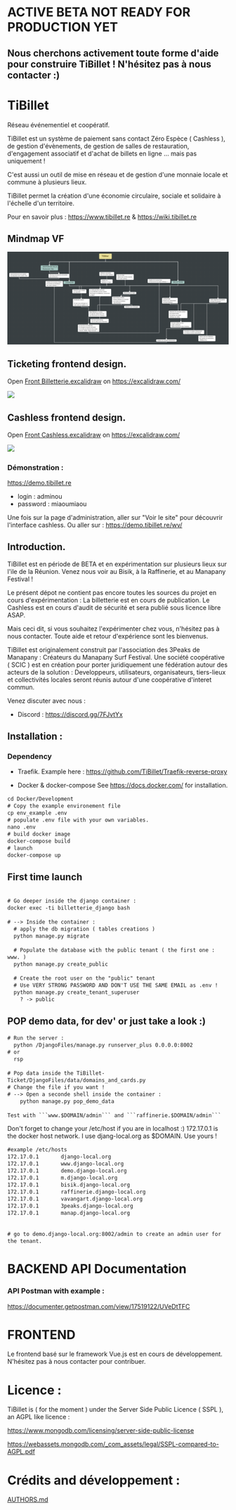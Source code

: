 # ACTIVE BETA NOT READY FOR PRODUCTION YET

## Nous cherchons activement toute forme d'aide pour construire TiBillet ! N'hésitez pas à nous contacter :)

# TiBillet

Réseau événementiel et coopératif.

TiBillet est un système de paiement sans contact Zéro Espèce ( Cashless ), de gestion d'évènements, de gestion de salles
de restauration, d'engagement associatif et d'achat de billets en ligne … mais pas uniquement !

C'est aussi un outil de mise en réseau et de gestion d'une monnaie locale et commune à plusieurs lieux.

TiBillet permet la création d'une économie circulaire, sociale et solidaire à l'échelle d'un territoire.

Pour en savoir plus : https://www.tibillet.re & https://wiki.tibillet.re

## Mindmap VF

![](Presentation/carte_heuristique.png)

## Ticketing frontend design.

Open [Front Billetterie.excalidraw](https://github.com/TiBillet/TiBillet/blob/main/Presentation/Front%20Billetterie.excalidraw) on https://excalidraw.com/

![](Presentation/Design_Front_Ticket.svg)

## Cashless frontend design.

Open [Front Cashless.excalidraw](https://github.com/TiBillet/TiBillet/blob/main/Presentation/Front%20Cashless.excalidraw) on https://excalidraw.com/

![](Presentation/Design_Front_Cashless_APP.svg)


### Démonstration :

https://demo.tibillet.re
- login : adminou
- password : miaoumiaou

Une fois sur la page d'administration, aller sur "Voir le site" pour découvrir l'interface cashless.
Ou aller sur : 
https://demo.tibillet.re/wv/


## Introduction.

TiBillet est en période de BETA et en expérimentation sur plusieurs lieux sur l'ile de la Réunion. Venez nous voir au
Bisik, à la Raffinerie, et au Manapany Festival !

Le présent dépot ne contient pas encore toutes les sources du projet en cours d'expérimentation : 
La billetterie est en cours de publication.
Le Cashless est en cours d'audit de sécurité et sera publié sous licence libre ASAP.

Mais ceci dit, si vous souhaitez l'expérimenter chez vous, n'hésitez pas à nous contacter. Toute aide et retour d'expérience sont les bienvenus.

TiBillet est originalement construit par l'association des 3Peaks de Manapany : Créateurs du Manapany Surf Festival.
Une société coopérative ( SCIC ) est en création pour porter juridiquement une fédération autour des acteurs de la solution :
Developpeurs, utilisateurs, organisateurs, tiers-lieux et collectivités locales seront réunis autour d'une coopérative
d'interet commun.

Venez discuter avec nous :
- Discord : https://discord.gg/7FJvtYx


## Installation :

### Dependency
- Traefik. 
Example here :
https://github.com/TiBillet/Traefik-reverse-proxy

- Docker & docker-compose
See https://docs.docker.com/ for installation.


```shell
cd Docker/Development
# Copy the example environement file 
cp env_example .env
# populate .env file with your own variables.
nano .env
# build docker image
docker-compose build
# launch 
docker-compose up
```

## First time launch

```shell

# Go deeper inside the django container :
docker exec -ti billetterie_django bash

# --> Inside the container :
  # apply the db migration ( tables creations )
  python manage.py migrate
  
  # Populate the database with the public tenant ( the first one : www. )
  python manage.py create_public
  
  # Create the root user on the "public" tenant
  # Use VERY STRONG PASSWORD AND DON'T USE THE SAME EMAIL as .env !
  python manage.py create_tenant_superuser
    ? -> public
```

## POP demo data, for dev' or just take a look :)

```shell
# Run the server :
  python /DjangoFiles/manage.py runserver_plus 0.0.0.0:8002
# or
  rsp
  
# Pop data inside the TiBillet-Ticket/DjangoFiles/data/domains_and_cards.py
# Change the file if you want !
# --> Open a seconde shell inside the container :
	python manage.py pop_demo_data

Test with ```www.$DOMAIN/admin``` and ```raffinerie.$DOMAIN/admin```
```

Don't forget to change your /etc/host if you are in localhost :)
172.17.0.1 is the docker host network.
I use djang-local.org as $DOMAIN. Use yours !

```
#example /etc/hosts
172.17.0.1       django-local.org
172.17.0.1       www.django-local.org
172.17.0.1       demo.django-local.org
172.17.0.1       m.django-local.org
172.17.0.1       bisik.django-local.org
172.17.0.1       raffinerie.django-local.org
172.17.0.1       vavangart.django-local.org
172.17.0.1       3peaks.django-local.org
172.17.0.1       manap.django-local.org


# go to demo.django-local.org:8002/admin to create an admin user for the tenant. 
```

# BACKEND API Documentation

### API Postman with example :

https://documenter.getpostman.com/view/17519122/UVeDtTFC

# FRONTEND

Le frontend basé sur le framework Vue.js est en cours de développement. N'hésitez pas à nous contacter pour contribuer.

# Licence :

TiBillet is ( for the moment ) under the Server Side Public Licence ( SSPL ), an AGPL like licence :

https://www.mongodb.com/licensing/server-side-public-license

https://webassets.mongodb.com/_com_assets/legal/SSPL-compared-to-AGPL.pdf

# Crédits and développement :
[AUTHORS.md](https://github.com/TiBillet/TiBillet/blob/main/AUTHORS.md)

